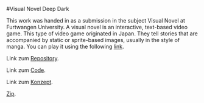 #Visual Novel Deep Dark

This work was handed in as a submission in the subject Visual Novel at Furtwangen University.
A visual novel is an interactive, text-based video game. This type of video game originated in Japan.
They tell stories that are accompanied by static or sprite-based images, usually in the style of manga.
You can play it using the following [link](https://felixiltgen.github.io/Visual-Novel-2022/Deep_Dark/index.html).

Link zum [Repository](https://github.com/FelixIltgen/Visual-Novel-2022).

Link zum [Code](https://github.com/FelixIltgen/Visual-Novel-2022/tree/main/Deep_Dark/Source).

Link zum [Konzept](https://github.com/FelixIltgen/Visual-Novel-2022/tree/main/Deep_Dark/Konzept). 

[Zip](https://drive.google.com/file/d/1C6KPFWil9qM3etHBDi_aY03vWE5PbDwq/view?usp=sharing).
